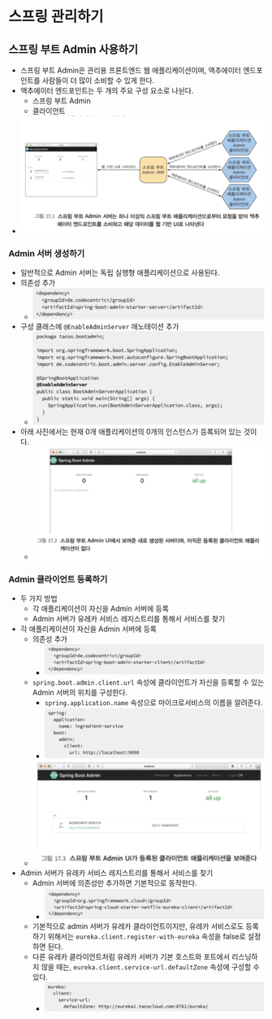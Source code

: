 # 스프링 관리하기

## 스프링 부트 Admin 사용하기

- 스프링 부트 Admin은 관리용 프론트엔드 웹 애플리케이션이며, 액추에이터 엔드포인트를 사람들이 더 많이 소비할 수 있게 한다.
- 액추에이터 엔드포인트는 두 개의 주요 구성 요소로 나뉜다.
	- 스프링 부트 Admin
	- 클라이언트
- ![](assets/Pasted%20image%2020231114203128.png)

### Admin 서버 생성하기

- 일반적으로 Admin 서버는 독립 실행형 애플리케이션으로 사용된다.
- 의존성 추가
	- ![](assets/Pasted%20image%2020231114203526.png)
- 구성 클래스에 `@EnableAdminServer` 애노테이션 추가
	- ![](assets/Pasted%20image%2020231114203544.png)
- 아래 사진에서는 현재 0개 애플리케이션의 0개의 인스턴스가 등록되어 있는 것이다.
	- ![](assets/Pasted%20image%2020231114203658.png)

### Admin 클라이언트 등록하기

- 두 가지 방법
	- 각 애플리케이션이 자신을 Admin 서버에 등록
	- Admin 서버가 유레카 서비스 레지스트리를 통해서 서비스를 찾기
- 각 애플리케이션이 자신을 Admin 서버에 등록
	- 의존성 추가
		- ![](assets/Pasted%20image%2020231114204138.png)
	- `spring.boot.admin.client.url` 속성에 클라이언트가 자신을 등록할 수 있는 Admin 서버의 위치를 구성한다.
		- `spring.application.name` 속성으로 마이크로서비스의 이름을 알려준다.
		- ![](assets/Pasted%20image%2020231114204209.png)
	- ![](assets/Pasted%20image%2020231114204236.png)
- Admin 서버가 유레카 서비스 레지스트리를 통해서 서비스를 찾기
	- Admin 서버에 의존성만 추가하면 기본적으로 동작한다.
		- ![](assets/Pasted%20image%2020231114204539.png)
	- 기본적으로 admin 서버가 유레카 클라이언트이지만, 유레카 서비스로도 등록하기 위해서는 `eureka.client.register-with-eureka` 속성을 false로 설정하면 된다.
	- 다른 유레카 클라이언트처럼 유레카 서버가 기본 호스트와 포트에서 리스닝하지 않을 때는, `eureka.client.service-url.defaultZone` 속성에 구성할 수 있다.
		- ![](assets/Pasted%20image%2020231114204819.png)